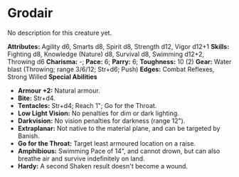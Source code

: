 # Grodair

No description for this creature yet.

**Attributes:** Agility d6, Smarts d8, Spirit d8, Strength d12, Vigor
d12+1
**Skills:** Fighting d8, Knowledge (Nature) d8, Survival d8, Swimming
d12+2, Throwing d6
**Charisma:** -; **Pace:** 6; **Parry:** 6; **Toughness:** 10 (2)
**Gear:** Water blast (Throwing; range 3/6/12; Str+d6; Push)
**Edges:** Combat Reflexes, Strong Willed
**Special Abilities**

- **Armour +2:** Natural armour.
- **Bite:** Str+d4.
- **Tentacles:** Str+d4; Reach 1"; Go for the Throat.
- **Low Light Vision:** No penalties for dim or dark lighting.
- **Darkvision:** No vision penalties for darkness (range 12").
- **Extraplanar:** Not native to the material plane, and can be targeted
by Banish.
- **Go for the Throat:** Target least armoured location on a raise.
- **Amphibious:** Swimming Pace of 14", and cannot drown, but can also
breathe air and survive indefinitely on land.
- **Hardy:** A second Shaken result doesn't become a wound.
